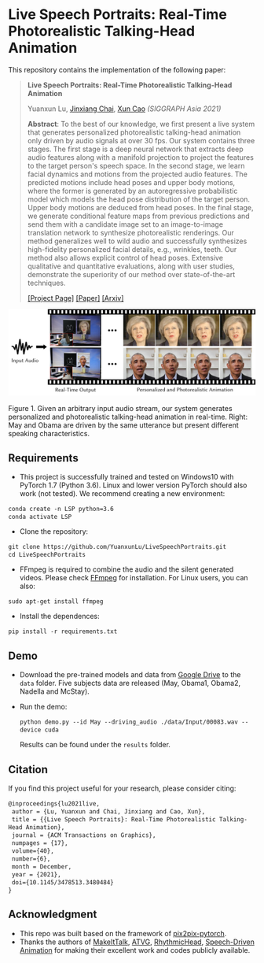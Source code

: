 # Live Speech Portraits: Real-Time Photorealistic Talking-Head Animation

This repository contains the implementation of the following paper:

> **Live Speech Portraits: Real-Time Photorealistic Talking-Head Animation**
>
> Yuanxun Lu, [Jinxiang Chai](https://scholar.google.com/citations?user=OcN1_gwAAAAJ&hl=zh-CN&oi=ao), [Xun Cao](https://cite.nju.edu.cn/People/Faculty/20190621/i5054.html) *(SIGGRAPH Asia 2021)*
>
> **Abstract**: To the best of our knowledge, we first present a live system that generates personalized photorealistic talking-head animation only driven by audio signals at over 30 fps. Our system contains three stages. The first stage is a deep neural network that extracts deep audio features along with a manifold projection to project the features to the target person's speech space. In the second stage, we learn facial dynamics and motions from the projected audio features. The predicted motions include head poses and upper body motions, where the former is generated by an autoregressive probabilistic model which models the head pose distribution of the target person. Upper body motions are deduced from head poses. In the final stage, we generate conditional feature maps from previous predictions and send them with a candidate image set to an image-to-image translation network to synthesize photorealistic renderings. Our method generalizes well to wild audio and successfully synthesizes high-fidelity personalized facial details, e.g., wrinkles, teeth. Our method also allows explicit control of head poses. Extensive qualitative and quantitative evaluations, along with user studies, demonstrate the superiority of our method over state-of-the-art techniques.
>
> [[Project Page]](https://yuanxunlu.github.io/projects/LiveSpeechPortraits/)    [[Paper]](https://yuanxunlu.github.io/projects/LiveSpeechPortraits/resources/SIGGRAPH_Asia_2021__Live_Speech_Portraits__Real_Time_Photorealistic_Talking_Head_Animation.pdf)    [[Arxiv]](https://arxiv.org/abs/2109.10595)

![Teaser](./doc/Teaser.jpg)

Figure 1. Given an arbitrary input audio stream, our system generates personalized and photorealistic talking-head animation in real-time. Right: May and Obama are driven by the same utterance but present different speaking characteristics.



## Requirements

- This project is successfully trained and tested on Windows10 with PyTorch 1.7 (Python 3.6).  Linux and lower version PyTorch should also work (not tested). We recommend creating a new environment:

```
conda create -n LSP python=3.6
conda activate LSP
```

- Clone the repository:

```
git clone https://github.com/YuanxunLu/LiveSpeechPortraits.git
cd LiveSpeechPortraits
```

- FFmpeg is required to combine the audio and the silent generated videos. Please check [FFmpeg](http://ffmpeg.org/download.html) for installation. For Linux users,  you can also:

```
sudo apt-get install ffmpeg
```

- Install the dependences:

```
pip install -r requirements.txt
```



## Demo

- Download the pre-trained models and data from [Google Drive](https://drive.google.com/drive/folders/1sHc2xEEGwnb0h2rkUhG9sPmOxvRvPVpJ?usp=sharing) to the `data` folder.  Five subjects data are released (May, Obama1, Obama2, Nadella and McStay).

- Run the demo:

  ```
  python demo.py --id May --driving_audio ./data/Input/00083.wav --device cuda
  ```

  Results can be found under the `results` folder.

  



## Citation

If you find this project useful for your research, please consider citing:

```
@inproceedings{lu2021live,
 author = {Lu, Yuanxun and Chai, Jinxiang and Cao, Xun},
 title = {{Live Speech Portraits}: Real-Time Photorealistic Talking-Head Animation},
 journal = {ACM Transactions on Graphics},
 numpages = {17},
 volume={40},
 number={6},
 month = December,
 year = {2021},
 doi={10.1145/3478513.3480484}
} 
```



## Acknowledgment

- This repo was built based on the framework of [pix2pix-pytorch](https://github.com/junyanz/pytorch-CycleGAN-and-pix2pix).
- Thanks the authors of [MakeItTalk](https://github.com/adobe-research/MakeItTalk), [ATVG](https://github.com/lelechen63/ATVGnet), [RhythmicHead](https://github.com/lelechen63/Talking-head-Generation-with-Rhythmic-Head-Motion), [Speech-Driven Animation](https://github.com/DinoMan/speech-driven-animation) for making their excellent work and codes publicly available.












